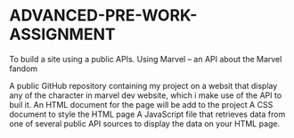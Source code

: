# ADVANCED-PRE-WORK-ASSIGNMENT
 To build a site using a public APIs. Using Marvel – an API about the Marvel fandom

A public GitHub repository containing my project on a websit that display any of the character in marvel dev website, which i make use of the API to buil it.
An HTML document for the page will be add to the project
A CSS document to style the HTML page
A JavaScript file that retrieves data from one of several public API sources to display the data on your HTML page.
